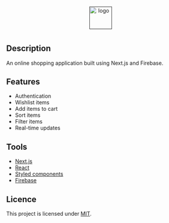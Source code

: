 <p align="center">
  <a href="">
    <img alt="logo" src="" width="60" />
  </a>
  <h1 align="center">
   
  </h1>
</p>

## Description

An online shopping application built using Next.js and Firebase.



## Features

- Authentication
- Wishlist items
- Add items to cart
- Sort items
- Filter items
- Real-time updates

## Tools

- [Next.js](https://nextjs.org)
- [React](https://reactjs.org)
- [Styled components](https://www.styled-components.com)
- [Firebase](https://firebase.google.com)

## Licence

This project is licensed under [MIT](LICENSE).
